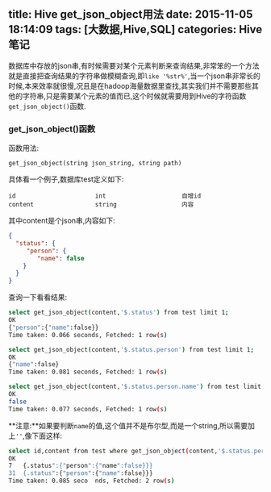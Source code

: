 title: Hive get_json_object用法
date: 2015-11-05 18:14:09
tags: [大数据,Hive,SQL]
categories: Hive笔记
---
数据库中存放的json串,有时候需要对某个元素判断来查询结果,非常笨的一个方法就是直接把查询结果的字符串做模糊查询,即`like '%str%'`,当一个json串非常长的时候,本来效率就很慢,况且是在hadoop海量数据里查找,其实我们并不需要那些其他的字符串,只是需要某个元素的值而已,这个时候就需要用到Hive的字符函数`get_json_object()`函数.

### get_json_object()函数
函数用法:
```
get_json_object(string json_string, string path)
```
具体看一个例子,数据库test定义如下:
```
id                  	int                 	自增id
content                	string              	内容	
```
其中content是个json串,内容如下:
```json
{
  "status": {
     "person": {
        "name": false
    }
  }
}
```
查询一下看看结果:
```bash
select get_json_object(content,'$.status') from test limit 1;
OK
{"person":{"name":false}}
Time taken: 0.066 seconds, Fetched: 1 row(s)

select get_json_object(content,'$.status.person') from test limit 1;
OK
{"name":false}
Time taken: 0.081 seconds, Fetched: 1 row(s)

select get_json_object(content,'$.status.person.name') from test limit 1;
OK
false
Time taken: 0.077 seconds, Fetched: 1 row(s)
```
**注意:**如果要判断`name`的值,这个值并不是布尔型,而是一个string,所以需要加上`''`,像下面这样:
```bash
select id,content from test where get_json_object(content,'$.status.person.name')='false' limit 2;
OK
7	{.status":{"person":{"name":false}}}
31	{.status":{"person":{"name":false}}}
Time taken: 0.085 seco	nds, Fetched: 2 row(s)
```
